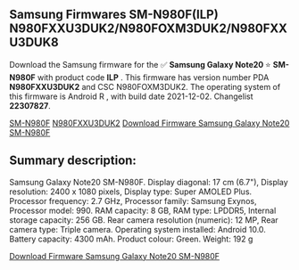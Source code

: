 <h2>Samsung Firmwares SM-N980F(ILP) N980FXXU3DUK2/N980FOXM3DUK2/N980FXXU3DUK8</h2>
Download the Samsung firmware for the ✅ <strong>Samsung Galaxy Note20 </strong> ⭐ <strong>SM-N980F</strong> with product code <strong>ILP</strong> . This firmware has version number PDA <strong>N980FXXU3DUK2</strong> and CSC N980FOXM3DUK2. The operating system of this firmware is Android R , with build date 2021-12-02. Changelist <strong>22307827</strong>.


[SM-N980F](https://samfirm.shop/samsung/model/SM-N980F)
[N980FXXU3DUK2](https://samfirm.shop/samsung/pda/N980FXXU3DUK2)
[Download Firmware Samsung Galaxy Note20 SM-N980F](https://samfirm.shop/samsung/firmware/479957)
<h2>Summary description:</h2>
<p>Samsung Galaxy Note20 SM-N980F. Display diagonal: 17 cm (6.7"), Display resolution: 2400 x 1080 pixels, Display type: Super AMOLED Plus. Processor frequency: 2.7 GHz, Processor family: Samsung Exynos, Processor model: 990. RAM capacity: 8 GB, RAM type: LPDDR5, Internal storage capacity: 256 GB. Rear camera resolution (numeric): 12 MP, Rear camera type: Triple camera. Operating system installed: Android 10.0. Battery capacity: 4300 mAh. Product colour: Green. Weight: 192 g</p>


[Download Firmware Samsung Galaxy Note20 SM-N980F](https://samfirm.shop/samsung/firmware/479957)
